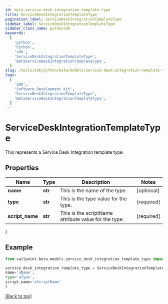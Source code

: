 ```yaml
---
id: beta-service-desk-integration-template-type
title: ServiceDeskIntegrationTemplateType
pagination_label: ServiceDeskIntegrationTemplateType
sidebar_label: ServiceDeskIntegrationTemplateType
sidebar_class_name: pythonsdk
keywords:
  [
    'python',
    'Python',
    'sdk',
    'ServiceDeskIntegrationTemplateType',
    'BetaServiceDeskIntegrationTemplateType',
  ]
slug: /tools/sdk/python/beta/models/service-desk-integration-template-type
tags:
  [
    'SDK',
    'Software Development Kit',
    'ServiceDeskIntegrationTemplateType',
    'BetaServiceDeskIntegrationTemplateType',
  ]
---
```


# ServiceDeskIntegrationTemplateType

This represents a Service Desk Integration template type.

## Properties

| Name | Type | Description | Notes |
| --- | --- | --- | --- |
| **name** | **str** | This is the name of the type. | [optional] |
| **type** | **str** | This is the type value for the type. | [required] |
| **script_name** | **str** | This is the scriptName attribute value for the type. | [required] |

}

## Example

```python
from sailpoint.beta.models.service_desk_integration_template_type import ServiceDeskIntegrationTemplateType

service_desk_integration_template_type = ServiceDeskIntegrationTemplateType(
name='aName',
type='aType',
script_name='aScriptName'
)

```

[[Back to top]](#)
